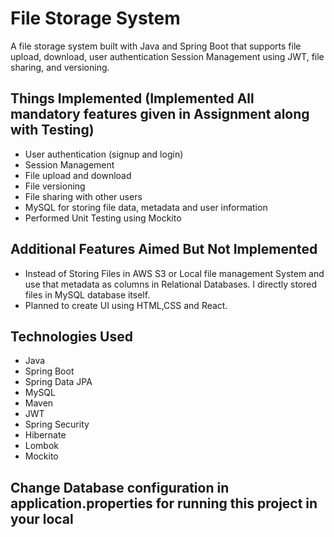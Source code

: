# File Storage System

A file storage system built with Java and Spring Boot that supports file upload, download, user authentication
Session Management using JWT, file sharing, and versioning.

## Things Implemented (Implemented All mandatory features given in Assignment along with Testing)

- User authentication (signup and login)
- Session Management
- File upload and download
- File versioning
- File sharing with other users
- MySQL for storing file data, metadata and user information
- Performed Unit Testing using Mockito

## Additional Features Aimed But Not Implemented

- Instead of Storing Files in AWS S3 or Local file management System and use that metadata as columns in Relational
  Databases. I directly stored files in MySQL database itself.
- Planned to create UI using HTML,CSS and React.

## Technologies Used

- Java
- Spring Boot
- Spring Data JPA
- MySQL
- Maven
- JWT
- Spring Security
- Hibernate
- Lombok
- Mockito

## Change Database configuration in application.properties for running this project in your local
